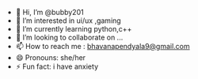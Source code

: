 - 👋 Hi, I’m @bubby201
- 👀 I’m interested in ui/ux ,gaming
- 🌱 I’m currently learning python,c++
- 💞️ I’m looking to collaborate on ...
- 📫 How to reach me : bhavanapendyala9@gmail.com
- 😄 Pronouns: she/her
- ⚡ Fun fact: i have anxiety

<!---
bubby201/bubby201 is a ✨ special ✨ repository because its `README.md` (this file) appears on your GitHub profile.
You can click the Preview link to take a look at your changes.
--->
